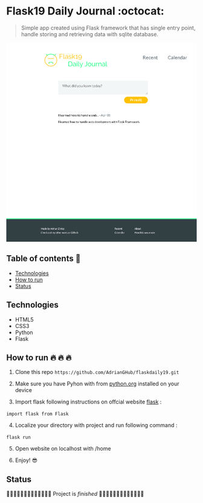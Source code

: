 # Flask19 Daily Journal :octocat:

> Simple app created using Flask framework that has single entry point, handle storing and retrieving data with sqlite database.  

![GitHub Logo](/github/flask19.png)

## Table of contents :notebook_with_decorative_cover:

- [Technologies](#technologies)
- [How to run](#how-to-run-fire-fire-fire)
- [Status](#status)

## Technologies 

- HTML5
- CSS3
- Python
- Flask

## How to run :fire: :fire: :fire: 

1. Clone this repo `https://github.com/AdrianGHub/flaskdaily19.git`

2. Make sure you have Pyhon with from [python.org](https://www.python.org/) installed on your device

3. Import flask following instructions on offcial website [flask](https://flask.palletsprojects.com/en/1.1.x/) :

`import flask from Flask`

4. Localize your directory with project and run following command :

`flask run`

5. Open website on localhost with /home

6. Enjoy! :sunglasses:

## Status

:tada::tada::tada::tada::tada::tada::tada::tada::tada::tada::tada::tada::tada: Project is _finished_ :tada::tada::tada::tada::tada::tada::tada::tada::tada::tada::tada::tada::tada:
